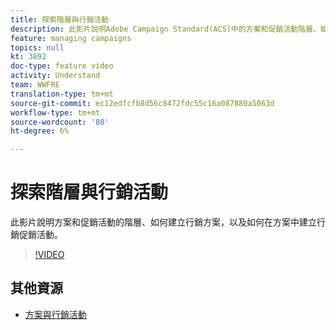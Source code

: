 ```yaml
---
title: 探索階層與行銷活動
description: 此影片說明Adobe Campaign Standard(ACS)中的方案和促銷活動階層、如何建立行銷方案，以及如何在方案中建立行銷活動。
feature: managing campaigns
topics: null
kt: 3892
doc-type: feature video
activity: Understand
team: WWFRE
translation-type: tm+mt
source-git-commit: ec12edfcfb8d56c8472fdc55c16a087880a5063d
workflow-type: tm+mt
source-wordcount: '80'
ht-degree: 6%

---
```



# 探索階層與行銷活動

此影片說明方案和促銷活動的階層、如何建立行銷方案，以及如何在方案中建立行銷促銷活動。

>[!VIDEO](https://video.tv.adobe.com/v/18465?quality=12)

## 其他資源

* [方案與行銷活動](https://docs.adobe.com/content/help/en/campaign-standard/using/getting-started/marketing-plans/programs-and-campaigns.html)
